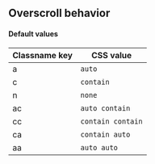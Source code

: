 ## Overscroll behavior


<!-- <values.overscrollBehavior> -->
#### Default values
|Classname key|CSS value            |
|-------------|---------------------|
|a            |```auto```           |
|c            |```contain```        |
|n            |```none```           |
|ac           |```auto contain```   |
|cc           |```contain contain```|
|ca           |```contain auto```   |
|aa           |```auto auto```      |

<!-- </values.overscrollBehavior> -->

<!-- <variants.overscrollBehavior> -->

<!-- </variants.overscrollBehavior> -->
